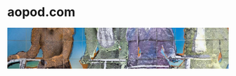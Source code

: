 # aopod.com

![Image](https://raw.githubusercontent.com/aopod/bing_images/gh-pages/assets/aopod_bg.jpg)
